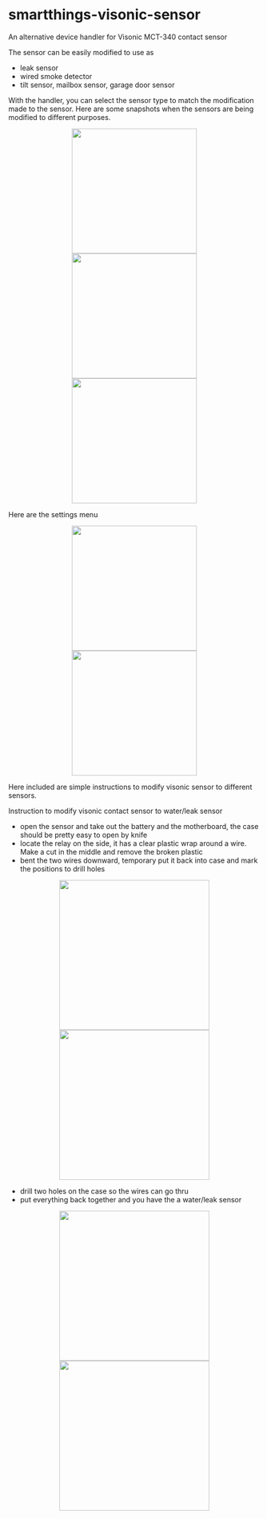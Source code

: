 # smartthings-visonic-sensor
An alternative device handler for Visonic MCT-340 contact sensor

The sensor can be easily modified to use as
  - leak sensor
  - wired smoke detector
  - tilt sensor, mailbox sensor, garage door sensor

With the handler, you can select the sensor type to match the modification made to the sensor.
Here are some snapshots when the sensors are being modified to different purposes.


<p align="center">
  <img src = "https://github.com/pakmanwg/smartthings-visonic-sensor/blob/master/IMG_2132.PNG" width=250 hspace=10/>
  <img src = "https://github.com/pakmanwg/smartthings-visonic-sensor/blob/master/IMG_2135.PNG" width=250 hspace=10/>
  <img src = "https://github.com/pakmanwg/smartthings-visonic-sensor/blob/master/IMG_2136.PNG" width=250 hspace=10/>
</p>

Here are the settings menu

<p align="center">
  <img src = "https://github.com/pakmanwg/smartthings-visonic-sensor/blob/master/IMG_2133.PNG" width=250 hspace=10/>
  <img src = "https://github.com/pakmanwg/smartthings-visonic-sensor/blob/master/IMG_2134.PNG" width=250 hspace=20/>
</p>

Here included are simple instructions to modify visonic sensor to different sensors.


Instruction to modify visonic contact sensor to water/leak sensor
  - open the sensor and take out the battery and the motherboard, the case should be pretty easy to open by knife
  - locate the relay on the side, it has a clear plastic wrap around a wire. Make a cut in the middle and remove the broken plastic
  - bent the two wires downward, temporary put it back into case and mark the positions to drill holes
  
  <p align="center">
    <img src = "https://github.com/pakmanwg/smartthings-visonic-sensor/blob/master/IMG_2137.JPG" width=300 hspace=10/>
    <img src = "https://github.com/pakmanwg/smartthings-visonic-sensor/blob/master/IMG_2138.JPG" width=300 hspace=10/>
  </p>
  
  - drill two holes on the case so the wires can go thru
  - put everything back together and you have the a water/leak sensor
  
  <p align="center">
    <img src = "https://github.com/pakmanwg/smartthings-visonic-sensor/blob/master/IMG_2139.JPG" width=300 hspace=10/>
    <img src = "https://github.com/pakmanwg/smartthings-visonic-sensor/blob/master/IMG_2140.JPG" width=300 hspace=10/>
  </p>


